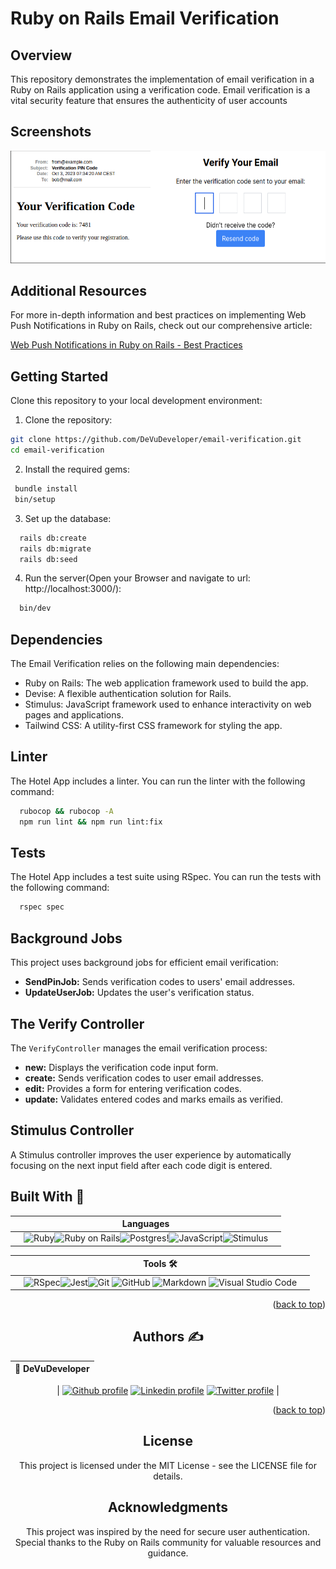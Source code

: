 # Ruby on Rails Email Verification

## Overview

This repository demonstrates the implementation of email verification in a Ruby on Rails application using a verification code. Email verification is a vital security feature that ensures the authenticity of user accounts


## Screenshots

![Email Verification](app/assets/images/screen.png) 

## Additional Resources

For more in-depth information and best practices on implementing Web Push Notifications in Ruby on Rails, check out our comprehensive article:

[Web Push Notifications in Ruby on Rails - Best Practices]([https://medium.com/@dejanvu.developer/implementing-web-push-notifications-in-a-ruby-on-rails-application-dcd829e02df0](https://medium.com/@dejanvu.developer/email-verification-with-sent-codes-in-ruby-on-rails-a-step-by-step-guide-039bcf194634))


## Getting Started

Clone this repository to your local development environment:

1. Clone the repository:

```bash
git clone https://github.com/DeVuDeveloper/email-verification.git
cd email-verification
```

2. Install the required gems:

```bash
 bundle install
 bin/setup
```

3. Set up the database:

```bash
  rails db:create
  rails db:migrate
  rails db:seed
```


4. Run the server(Open your Browser and navigate to url: http://localhost:3000/): 

```bash
  bin/dev
```


## Dependencies

The Email Verification relies on the following main dependencies:

- Ruby on Rails: The web application framework used to build the app.
- Devise: A flexible authentication solution for Rails.
- Stimulus: JavaScript framework used to enhance interactivity on web pages and applications.
- Tailwind CSS: A utility-first CSS framework for styling the app.

## Linter

The Hotel App includes a linter. You can run the linter with the following command:

```bash
  rubocop && rubocop -A
  npm run lint && npm run lint:fix
```

## Tests

The Hotel App includes a test suite using RSpec. You can run the tests with the following command:

```bash
  rspec spec
```

## Background Jobs

This project uses background jobs for efficient email verification:

- **SendPinJob:** Sends verification codes to users' email addresses.
- **UpdateUserJob:** Updates the user's verification status.

## The Verify Controller

The `VerifyController` manages the email verification process:

- **new:** Displays the verification code input form.
- **create:** Sends verification codes to user email addresses.
- **edit:** Provides a form for entering verification codes.
- **update:** Validates entered codes and marks emails as verified.

## Stimulus Controller

A Stimulus controller improves the user experience by automatically focusing on the next input field after each code digit is entered.


## Built With 🔨

<div align="center">

|     | Languages                                                                                                                                                                                                                                                                                                                  |     |
| --- | -------------------------------------------------------------------------------------------------------------------------------------------------------------------------------------------------------------------------------------------------------------------------------------------------------------------------- | --- |
|     | ![Ruby](https://img.shields.io/badge/-Ruby-000000?style=flat&logo=ruby&logoColor=red)![Ruby on Rails](https://img.shields.io/badge/-Ruby_on_Rails-000000?style=flat&logo=ruby-on-rails&logoColor=blue)![Postgres](https://img.shields.io/badge/postgres-%23316192.svg?style=for-the-badge&logo=postgresql&logoColor=white)!![JavaScript](https://img.shields.io/badge/javascript-%23316192.svg?style=for-the-badge&logo=javascript&logoColor=white)![Stimulus](https://img.shields.io/badge/Stimulus-%23316192.svg?style=for-the-badge&logo=javascript&logoColor=white) |

<div align="center">


|     | Tools 🛠️                                                                                                                                                                                                                                                                                                                                                                                                                                                                              |     |
| --- | ------------------------------------------------------------------------------------------------------------------------------------------------------------------------------------------------------------------------------------------------------------------------------------------------------------------------------------------------------------------------------------------------------------------------------------------------------------------------------------- | --- |
|     | ![RSpec](https://img.shields.io/badge/RSpec-%23FF5545.svg?style=for-the-badge&logo=ruby&logoColor=white)![Jest](https://img.shields.io/badge/Jest-%23C21325.svg?style=for-the-badge&logo=jest&logoColor=white)![Git](https://img.shields.io/badge/git-%23F05033.svg?style=for-the-badge&logo=git&logoColor=white) ![GitHub](https://img.shields.io/badge/github-%23121011.svg?style=for-the-badge&logo=github&logoColor=white) ![Markdown](https://img.shields.io/badge/markdown-%23000000.svg?style=for-the-badge&logo=markdown&logoColor=white) ![Visual Studio Code](https://img.shields.io/badge/Visual%20Studio%20Code-0078d7.svg?style=for-the-badge&logo=visual-studio-code&logoColor=white) |     |

<p align="right">(<a href="#top">back to top</a>)</p>
</div>

## Authors ✍️

<div align="center">

| 👤 DeVuDeveloper|
| -------- |

| <a target="_blank" href="https://github.com/DeVuDeveloper"><img src="https://img.shields.io/badge/github-%23121011.svg?style=for-the-badge&logo=github&logoColor=white" alt="Github profile"></a> <a target="_blank" href="https://www.linkedin.com/in/devuj/"><img src="https://img.shields.io/badge/-LinkedIn-0077b5?style=for-the-badge&logo=LinkedIn&logoColor=white" alt="Linkedin profile"></a> <a target="_blank" href="https://twitter.com/DejanVuj"><img src="https://img.shields.io/badge/-Twitter-1DA1F2?style=for-the-badge&logo=Twitter&logoColor=white" alt="Twitter profile"></a>
|

</div>

<p align="right">(<a href="#top">back to top</a>)</p>

## License

This project is licensed under the MIT License - see the LICENSE file for details.

## Acknowledgments

This project was inspired by the need for secure user authentication.
Special thanks to the Ruby on Rails community for valuable resources and guidance.
